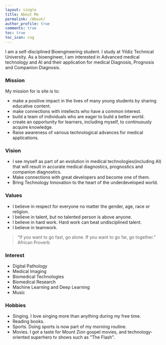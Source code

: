 ```yaml
---
layout: single
title: About Me
permalink: /About/
author_profile: true
comments: true
toc: true
toc_icon: cog
---
```

I am a self-disciplined Bioengineering student. I study at Yildiz Technical University. As a bioengineer, I am interested in Advanced medical technology and AI and their application for medical Diagnosis, Prognosis and Companion Diagnosis.    
  
### Mission  
My mission for is site is to:  
* make a positive impact in the lives of many young students by sharing educative content.
* make connections with intellects who have a common interest.
* build a team of individuals who are eager to build a better world.
* create an opportunity for learners, including myself, to continuously acquire knowledge.
* Raise awareness of various technological advances for medical applications.  

### Vision  
* I see myself as part of an evolution in medical technologies(including AI) that will result in accurate medical diagnostics, prognostics and companion diagnostics. 
* Make connections with great developers and become one of them.
* Bring Technology Innovation to the heart of the underdeveloped world.
  
### Values   
* I believe in respect for everyone no matter the gender, age, race or religion.
* I believe in talent, but no talented person is above anyone.
* I believe in hard work. Hard work can beat undisciplined talent. 
* I believe in teamwork.  

> “If you want to go fast, go alone. If you want to go far, go together.”  African Proverb

### Interest  
  * Digital Pathology
  * Medical Imaging
  * Biomedical Technologies
  * Biomedical Research
  * Machine Learning and Deep Learning
  * Music
  
### Hobbies  
* Singing. I love singing more than anything during my free time.
* Reading books.
* Sports. Doing sports is now part of my morning routine.
* Movies. I got a taste for Mount Zion gospel movies, and technology-oriented superhero tv shows such as "The Flash".


